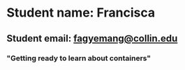 # Student name: Francisca

## Student email: fagyemang@collin.edu

### "Getting ready to learn about containers"
